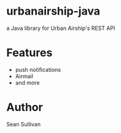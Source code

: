 
urbanairship-java
=================

a Java library for Urban Airship's REST API

Features
========

+ push notifications
+ Airmail
+ and more

Author
======

Sean Sullivan

